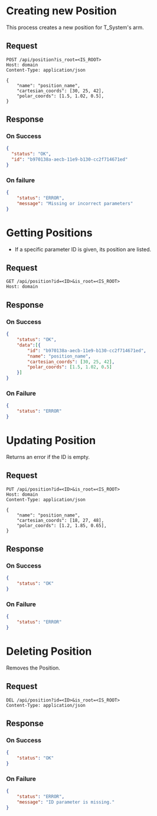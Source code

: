 # Creating new Position

This process creates a new position for T_System's arm.

## Request
```http
POST /api/position?is_root=<IS_ROOT>
Host: domain
Content-Type: application/json

{
    "name": "position_name",
    "cartesian_coords": [30, 25, 42],
    "polar_coords": [1.5, 1.02, 0.5],
}
```
## Response

### On Success
```json
{
  "status": "OK",
  "id": "b970138a-aecb-11e9-b130-cc2f714671ed"
}
```

### On failure
```json
{
    "status": "ERROR",
    "message": "Missing or incorrect parameters"
}
```

# Getting Positions
- If a specific parameter ID is given, its position are listed.

## Request
```http
GET /api/position?id=<ID>&is_root=<IS_ROOT>
Host: domain
```

## Response
### On Success
```json
{
    "status": "OK",
    "data":[{
        "id": "b970138a-aecb-11e9-b130-cc2f714671ed",
        "name": "position_name",
        "cartesian_coords": [30, 25, 42],
        "polar_coords": [1.5, 1.02, 0.5]
    }]
}
```
### On Failure
```json
{
    "status": "ERROR"
}
```

# Updating Position
Returns an error if the ID is empty.

## Request
```http
PUT /api/position?id=<ID>&is_root=<IS_ROOT>
Host: domain
Content-Type: application/json

{
    "name": "position_name",
    "cartesian_coords": [18, 27, 48],
    "polar_coords": [1.2, 1.85, 0.65],
}
```

## Response
### On Success
```json
{
    "status": "OK"
}
```

### On Failure
```json
{
    "status": "ERROR"
}
```

# Deleting Position
Removes the Position.

## Request
```http
DEL /api/position?id=<ID>&is_root=<IS_ROOT>
Content-Type: application/json
```

## Response
### On Success
```json
{
    "status": "OK"
}
```
### On Failure
```json
{
    "status": "ERROR",
    "message": "ID parameter is missing."
}
```
